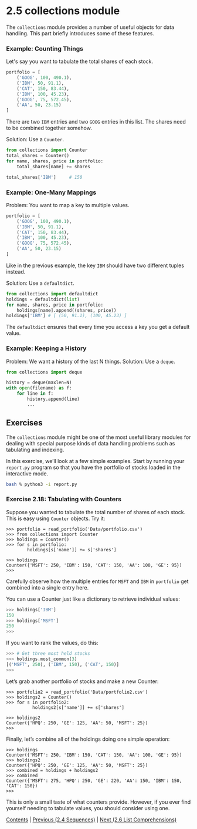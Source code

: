# 2.5 collections module

The `collections` module provides a number of useful objects for data handling.
This part briefly introduces some of these features.

### Example: Counting Things

Let's say you want to tabulate the total shares of each stock.

```python
portfolio = [
    ('GOOG', 100, 490.1),
    ('IBM', 50, 91.1),
    ('CAT', 150, 83.44),
    ('IBM', 100, 45.23),
    ('GOOG', 75, 572.45),
    ('AA', 50, 23.15)
]
```

There are two `IBM` entries and two `GOOG` entries in this list. The shares need to be combined together somehow.

Solution: Use a `Counter`.

```python
from collections import Counter
total_shares = Counter()
for name, shares, price in portfolio:
    total_shares[name] += shares

total_shares['IBM']     # 150
```

### Example: One-Many Mappings

Problem: You want to map a key to multiple values.

```python
portfolio = [
    ('GOOG', 100, 490.1),
    ('IBM', 50, 91.1),
    ('CAT', 150, 83.44),
    ('IBM', 100, 45.23),
    ('GOOG', 75, 572.45),
    ('AA', 50, 23.15)
]
```

Like in the previous example, the key `IBM` should have two different tuples instead.

Solution: Use a `defaultdict`.

```python
from collections import defaultdict
holdings = defaultdict(list)
for name, shares, price in portfolio:
    holdings[name].append((shares, price))
holdings['IBM'] # [ (50, 91.1), (100, 45.23) ]
```

The `defaultdict` ensures that every time you access a key you get a default value.

### Example: Keeping a History

Problem: We want a history of the last N things.
Solution: Use a `deque`.

```python
from collections import deque

history = deque(maxlen=N)
with open(filename) as f:
    for line in f:
        history.append(line)
        ...
```

## Exercises

The `collections` module might be one of the most useful library
modules for dealing with special purpose kinds of data handling
problems such as tabulating and indexing.

In this exercise, we’ll look at a few simple examples.  Start by
running your `report.py` program so that you have the portfolio of
stocks loaded in the interactive mode.

```bash
bash % python3 -i report.py
```

### Exercise 2.18: Tabulating with Counters

Suppose you wanted to tabulate the total number of shares of each stock.
This is easy using `Counter` objects. Try it:

```pycon
>>> portfolio = read_portfolio('Data/portfolio.csv')
>>> from collections import Counter
>>> holdings = Counter()
>>> for s in portfolio:
        holdings[s['name']] += s['shares']

>>> holdings
Counter({'MSFT': 250, 'IBM': 150, 'CAT': 150, 'AA': 100, 'GE': 95})
>>>
```

Carefully observe how the multiple entries for `MSFT` and `IBM` in `portfolio` get combined into a single entry here.

You can use a Counter just like a dictionary to retrieve individual values:

```python
>>> holdings['IBM']
150
>>> holdings['MSFT']
250
>>>
```

If you want to rank the values, do this:

```python
>>> # Get three most held stocks
>>> holdings.most_common(3)
[('MSFT', 250), ('IBM', 150), ('CAT', 150)]
>>>
```

Let’s grab another portfolio of stocks and make a new Counter:

```pycon
>>> portfolio2 = read_portfolio('Data/portfolio2.csv')
>>> holdings2 = Counter()
>>> for s in portfolio2:
          holdings2[s['name']] += s['shares']

>>> holdings2
Counter({'HPQ': 250, 'GE': 125, 'AA': 50, 'MSFT': 25})
>>>
```

Finally, let’s combine all of the holdings doing one simple operation:

```pycon
>>> holdings
Counter({'MSFT': 250, 'IBM': 150, 'CAT': 150, 'AA': 100, 'GE': 95})
>>> holdings2
Counter({'HPQ': 250, 'GE': 125, 'AA': 50, 'MSFT': 25})
>>> combined = holdings + holdings2
>>> combined
Counter({'MSFT': 275, 'HPQ': 250, 'GE': 220, 'AA': 150, 'IBM': 150, 'CAT': 150})
>>>
```

This is only a small taste of what counters provide. However, if you
ever find yourself needing to tabulate values, you should consider
using one.

[Contents](../Contents) \| [Previous (2.4 Sequences)](04_Sequences) \| [Next (2.6 List Comprehensions)](06_List_comprehension)
